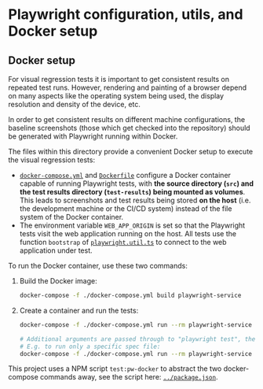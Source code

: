 # Playwright configuration, utils, and Docker setup

## Docker setup

For visual regression tests it is important to get consistent results on repeated test runs. However, rendering and painting of a browser depend on many aspects like the operating system being used, the display resolution and density of the device, etc.

In order to get consistent results on different machine configurations, the baseline screenshots (those which get checked into the repository) should be generated with Playwright running within Docker.

The files within this directory provide a convenient Docker setup to execute the visual regression tests:

- [`docker-compose.yml`](./docker-compose.yml) and [`Dockerfile`](./Dockerfile) configure a Docker container capable of running Playwright tests, with **the source directory (`src`) and the test results directory (`test-results`) being mounted as volumes**. This leads to screenshots and test results being stored **on the host** (i.e. the development machine or the CI/CD system) instead of the file system of the Docker container.
- The environment variable `WEB_APP_ORIGIN` is set so that the Playwright tests visit the web application running on the host. All tests use the function `bootstrap` of [`playwright.util.ts`](./playwright.util.ts) to connect to the web application under test.

To run the Docker container, use these two commands:

1. Build the Docker image:
   ```sh
   docker-compose -f ./docker-compose.yml build playwright-service
   ```
2. Create a container and run the tests:

   ```sh
   docker-compose -f ./docker-compose.yml run --rm playwright-service

   # Additional arguments are passed through to "playwright test", therefore you can use all CLI options from here: https://playwright.dev/docs/test-cli.
   # E.g. to run only a specific spec file:
   docker-compose -f ./docker-compose.yml run --rm playwright-service ./src/ui/shell/Shell.visual.spec.ts
   ```

This project uses a NPM script `test:pw-docker` to abstract the two docker-compose commands away, see the script here: [`../package.json`](../package.json).
